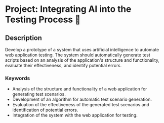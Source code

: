 # Project: Integrating AI into the Testing Process 🤖

## Description 
Develop a prototype of a system that uses artificial intelligence to automate web application testing. The system should automatically generate test scripts based on an analysis of the application's structure and functionality, evaluate their effectiveness, and identify potential errors.

### Keywords
- Analysis of the structure and functionality of a web application for generating test scenarios.
- Development of an algorithm for automatic test scenario generation.
- Evaluation of the effectiveness of the generated test scenarios and identification of potential errors.
- Integration of the system with the web application for testing.
